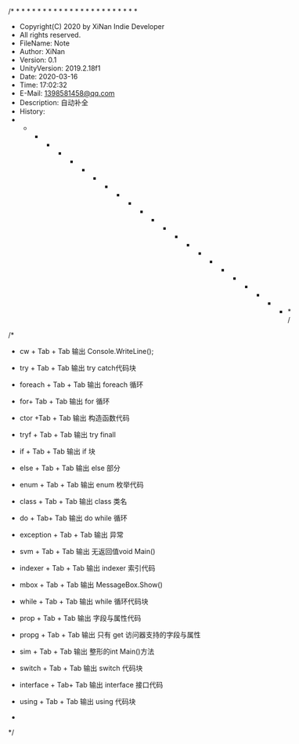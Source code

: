 /* * * * * * * * * * * * * * * * * * * * * * * *
* Copyright(C) 2020 by XiNan Indie Developer
* All rights reserved.
* FileName:         Note
* Author:           XiNan
* Version:          0.1
* UnityVersion:     2019.2.18f1
* Date:             2020-03-16
* Time:             17:02:32
* E-Mail:           1398581458@qq.com
* Description:      自动补全
* History:
* * * * * * * * * * * * * * * * * * * * * * * * */

/*
 * cw + Tab + Tab           输出 Console.WriteLine();

 * try + Tab + Tab          输出 try catch代码块

 * foreach + Tab + Tab      输出 foreach  循环

 * for+ Tab + Tab           输出 for 循环

 * ctor +Tab + Tab          输出 构造函数代码

 * tryf + Tab + Tab         输出 try finall

 * if + Tab + Tab           输出 if  块

 * else + Tab + Tab         输出 else 部分

 * enum + Tab + Tab         输出 enum 枚举代码

 * class + Tab + Tab        输出 class 类名

 * do + Tab+ Tab            输出 do while 循环

 * exception + Tab + Tab    输出 异常

 * svm + Tab + Tab          输出 无返回值void Main()

 * indexer + Tab + Tab      输出 indexer 索引代码

 * mbox + Tab + Tab         输出 MessageBox.Show()

 * while + Tab + Tab        输出 while 循环代码块

 * prop + Tab + Tab         输出 字段与属性代码

 * propg + Tab + Tab        输出 只有 get 访问器支持的字段与属性

 * sim + Tab + Tab          输出 整形的int Main()方法

 * switch + Tab + Tab       输出 switch 代码块

 * interface + Tab+ Tab     输出 interface 接口代码

 * using  + Tab + Tab       输出 using  代码块
 *
*/
